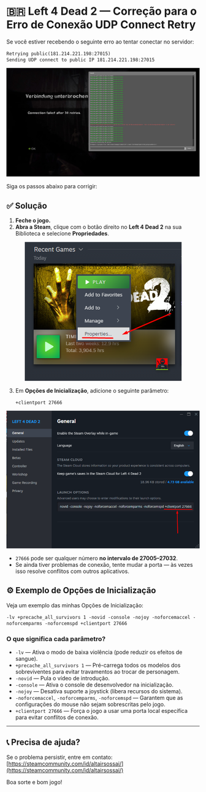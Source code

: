 # 🇧🇷 Left 4 Dead 2 — Correção para o Erro de Conexão UDP Connect Retry

Se você estiver recebendo o seguinte erro ao tentar conectar no servidor:

```
Retrying public(181.214.221.198:27015)
Sending UDP connect to public IP 181.214.221.198:27015
```

<p align="center">
  <img src="/tutorials/assets/connection-failed.jpg?raw=true" alt="Falha na conexão após 30 tentativas"/>
</p>

Siga os passos abaixo para corrigir:

## ✅ Solução

1. **Feche o jogo.**
2. **Abra a Steam**, clique com o botão direito no **Left 4 Dead 2** na sua Biblioteca e selecione **Propriedades**.

<p align="center">
  <img src="/tutorials/assets/l4d2-properties.png?raw=true" alt="Propriedades do Left 4 Dead 2"/>
</p>

3. Em **Opções de Inicialização**, adicione o seguinte parâmetro:

   ```
   +clientport 27666
   ```

<p align="center">
  <img src="/tutorials/assets/l4d2-launch-options.png?raw=true" alt="Opções de inicialização do Left 4 Dead 2"/>
</p>

* `27666` pode ser qualquer número **no intervalo de 27005–27032**.
* Se ainda tiver problemas de conexão, tente mudar a porta — às vezes isso resolve conflitos com outros aplicativos.

## ⚙️ Exemplo de Opções de Inicialização

Veja um exemplo das minhas Opções de Inicialização:

```
-lv +precache_all_survivors 1 -novid -console -nojoy -noforcemaccel -noforcemparms -noforcemspd +clientport 27666
```

### O que significa cada parâmetro?

* `-lv` — Ativa o modo de baixa violência (pode reduzir os efeitos de sangue).
* `+precache_all_survivors 1` — Pré-carrega todos os modelos dos sobreviventes para evitar travamentos ao trocar de personagem.
* `-novid` — Pula o vídeo de introdução.
* `-console` — Ativa o console de desenvolvedor na inicialização.
* `-nojoy` — Desativa suporte a joystick (libera recursos do sistema).
* `-noforcemaccel`, `-noforcemparms`, `-noforcemspd` — Garantem que as configurações do mouse não sejam sobrescritas pelo jogo.
* `+clientport 27666` — Força o jogo a usar uma porta local específica para evitar conflitos de conexão.

---

## 📞 Precisa de ajuda?

Se o problema persistir, entre em contato: [https://steamcommunity.com/id/altairsossai/](https://steamcommunity.com/id/altairsossai/)

Boa sorte e bom jogo!